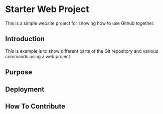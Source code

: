 # Starter Web Project

This is a simple website project for showing how to use Github together.

## Introduction

This is example is to show different parts of the Git repository and various commands using a web project
## Purpose

## Deployment

## How To Contribute